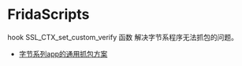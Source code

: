 # FridaScripts
hook SSL_CTX_set_custom_verify 函数 解决字节系程序无法抓包的问题。



* [字节系列app的通用抓包方案](byteDance.js)
